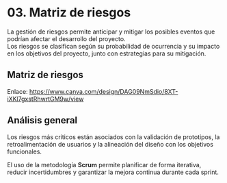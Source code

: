 # 03. Matriz de riesgos

La gestión de riesgos permite anticipar y mitigar los posibles eventos que podrían afectar el desarrollo del proyecto.  
Los riesgos se clasifican según su probabilidad de ocurrencia y su impacto en los objetivos del proyecto, junto con estrategias para su mitigación.

## Matriz de riesgos
Enlace: https://www.canva.com/design/DAG09NmSdio/8XT-iXKl7gxstRhwrtGM9w/view

## Análisis general
Los riesgos más críticos están asociados con la validación de prototipos, la retroalimentación de usuarios y la alineación del diseño con los objetivos funcionales.  

El uso de la metodología **Scrum** permite planificar de forma iterativa, reducir incertidumbres y garantizar la mejora continua durante cada sprint.
